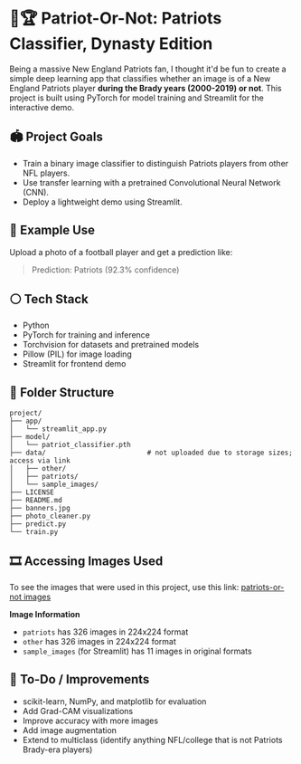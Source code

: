 # 🏈🏆 Patriot-Or-Not: Patriots Classifier, Dynasty Edition

Being a massive New England Patriots fan, I thought it'd be fun to create a simple deep learning app that classifies whether an image is of a New England Patriots player **during the Brady years (2000-2019) or not**. This project is built using PyTorch for model training and Streamlit for the interactive demo. 

## 🏟️ Project Goals
* Train a binary image classifier to distinguish Patriots players from other NFL players.
* Use transfer learning with a pretrained Convolutional Neural Network (CNN).
* Deploy a lightweight demo using Streamlit.

## 🔵 Example Use
Upload a photo of a football player and get a prediction like:
> Prediction: Patriots (92.3% confidence)

## ⚪️ Tech Stack
* Python
* PyTorch for training and inference
* Torchvision for datasets and pretrained models
* Pillow (PIL) for image loading
* Streamlit for frontend demo

## 🔴 Folder Structure
```
project/
├── app/
│   └── streamlit_app.py
├── model/
│   └── patriot_classifier.pth
├── data/                         # not uploaded due to storage sizes; access via link
│   ├── other/
│   ├── patriots/
│   └── sample_images/
├── LICENSE
├── README.md
├── banners.jpg
├── photo_cleaner.py
├── predict.py
└── train.py
```

## 🎞️ Accessing Images Used
To see the images that were used in this project, use this link: [patriots-or-not images](https://drive.google.com/drive/folders/1-HEccfBjIeWEabulW216z7I7QC4WsYua?usp=sharing)

**Image Information**
* `patriots` has 326 images in 224x224 format
* `other` has 326 images in 224x224 format
* `sample_images` (for Streamlit) has 11 images in original formats

## 🐐 To-Do / Improvements
 * scikit-learn, NumPy, and matplotlib for evaluation
 * Add Grad-CAM visualizations
 * Improve accuracy with more images
 * Add image augmentation
 * Extend to multiclass (identify anything NFL/college that is not Patriots Brady-era players)